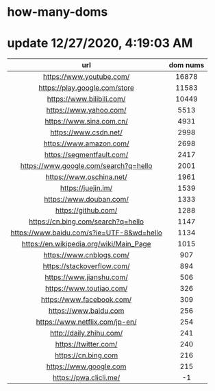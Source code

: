 # how-many-doms

# update 12/27/2020, 4:19:03 AM

url | dom nums
:-: | :-:
https://www.youtube.com/ | 16878
https://play.google.com/store | 11583
https://www.bilibili.com/ | 10449
https://www.yahoo.com/ | 5513
https://www.sina.com.cn/ | 4931
https://www.csdn.net/ | 2998
https://www.amazon.com/ | 2698
https://segmentfault.com/ | 2417
https://www.google.com/search?q=hello | 2001
https://www.oschina.net/ | 1961
https://juejin.im/ | 1539
https://www.douban.com/ | 1333
https://github.com/ | 1288
https://cn.bing.com/search?q=hello | 1147
https://www.baidu.com/s?ie=UTF-8&wd=hello | 1134
https://en.wikipedia.org/wiki/Main_Page | 1015
https://www.cnblogs.com/ | 907
https://stackoverflow.com/ | 894
https://www.jianshu.com/ | 506
https://www.toutiao.com/ | 326
https://www.facebook.com/ | 309
https://www.baidu.com | 256
https://www.netflix.com/jp-en/ | 254
http://daily.zhihu.com/ | 241
https://twitter.com/ | 240
https://cn.bing.com | 216
https://www.google.com | 215
https://pwa.clicli.me/ | -1
